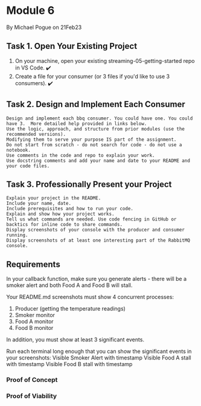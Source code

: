 # Module 6 
By Michael Pogue on 21Feb23

## Task 1. Open Your Existing Project
1. On your machine, open your existing streaming-05-getting-started repo in VS Code. :heavy_check_mark:
2. Create a file for your consumer (or 3 files if you'd like to use 3 consumers). :heavy_check_mark:

## Task 2. Design and Implement Each Consumer
    Design and implement each bbq consumer. You could have one. You could have 3.  More detailed help provided in links below. 
    Use the logic, approach, and structure from prior modules (use the recommended versions).
    Modifying them to serve your purpose IS part of the assignment.
    Do not start from scratch - do not search for code - do not use a notebook.
    Use comments in the code and repo to explain your work. 
    Use docstring comments and add your name and date to your README and your code files. 

## Task 3. Professionally Present your Project
    Explain your project in the README.
    Include your name, date.
    Include prerequisites and how to run your code. 
    Explain and show how your project works. 
    Tell us what commands are needed. Use code fencing in GitHub or backtics for inline code to share commands.
    Display screenshots of your console with the producer and consumer running.
    Display screenshots of at least one interesting part of the RabbitMQ console. 

## Requirements
In your callback function, make sure you generate alerts - there will be a smoker alert and both Food A and Food B will stall. 

Your README.md screenshots must show 4 concurrent processes:
1. Producer (getting the temperature readings)
2. Smoker monitor
3. Food A monitor
4. Food B monitor

In addition, you must show at least 3 significant events.

Run each terminal long enough that you can show the significant events in your screenshots:
    Visible Smoker Alert with timestamp
    Visible Food A stall with timestamp
    Visible Food B stall with timestamp


### Proof of Concept


### Proof of Viability

